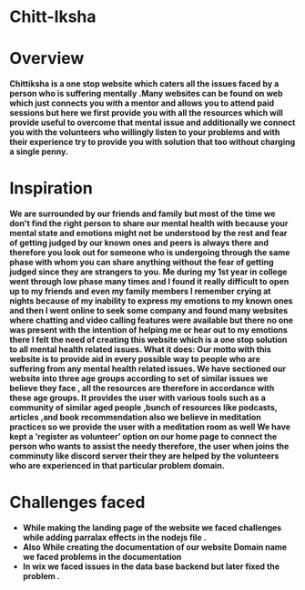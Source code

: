 # Chitt-Iksha
<strong><h1>Overview</h1>
 <p>Chittiksha is a one stop website which caters all the issues faced by a person who is suffering mentally .Many websites can be found on web which just connects you with a mentor and allows you to attend paid sessions but here we first provide you with all the resources which will provide useful to overcome that mental issue and additionally we connect you with the volunteers  who willingly listen to your problems and with their experience try to provide you with solution that too without charging a single penny.</p>
 <h1>Inspiration</h1>
 <p>We are surrounded by our friends and family but most of the time we don't find the right person to share our mental health with because your mental state and emotions might not be understood by the rest and fear of getting judged by our known ones  and peers is always there  and therefore you look out for someone who is undergoing through the  same phase with whom you can share anything without the fear of  getting  judged since they are strangers to you. Me  during my 1st year in college went  through low phase many times and I found it really difficult to open up to my friends and even my family members I remember crying at nights  because of my inability to express my emotions to my known ones  and then I went online to seek some company and found many  websites where chatting and video calling features were available but there  no one was present with the intention of helping me  or hear out to my emotions there I felt the need of creating this website which is a one stop solution to all mental health related issues.
What it does: Our motto with this website is to provide aid in every possible way to people who are suffering from any mental health related issues. We have sectioned our website into three age groups according to set of similar issues we believe they  face , all the resources are therefore in accordance with these age groups. It provides the user with various tools such as a community of similar aged people ,bunch of resources like podcasts, articles ,and book recommendation also we believe in meditation practices so we provide the user with a meditation room as well We have kept a ‘register as volunteer’  option  on our home page to connect  the person who wants to assist the needy therefore, the user when joins the comminuty like discord server their they are helped by the volunteers  who are experienced in that particular problem domain.</p>
 <h1>Challenges faced</h1>
 <ul>
  <li>While making the landing page of the website we faced challenges while adding parralax effects in the nodejs file . </li>
  <li>Also While creating the documentation of our website  Domain name we faced problems in the documentation </li>
  <li>In wix we faced issues in the data base backend but later fixed the problem .</li>
 </ul>
<!-- We have submitted a website link consisting of two interfaces :<br>
1-	Volunteer Interfaces<br>
 <ul>
  <li>User login /signup.<br></li>
  <li>Profile page.</li><br>
  <li>	Age wise division for volunteering.</li> <br>
  <li>	Different categories to volunteer community members.</li> <br>
  <li>	Data authentication verification.</li> <br>
<li>	Once data verified by moderator , volunteers receive discord links for respective domains via mail.</li><br>
  Though we risolved all the problems faced during our idea implementation successfully.
 
 2-Community User<br> -->
 
 
 



LANDING PAGE

![image](https://user-images.githubusercontent.com/104618576/190896975-9c8bb88c-a527-48d9-bc8e-c136c2700cee.png)


![image](https://user-images.githubusercontent.com/104618576/190897029-24a6bbd3-5a3f-4f5e-b576-9d958aa095a4.png)

HOME PAGE
![image](https://user-images.githubusercontent.com/104618576/190897051-ce8112da-6d5e-4688-ac83-568e3de40460.png)

![image](https://user-images.githubusercontent.com/104618576/190897119-e617e3cd-4a88-40fc-ab30-e17b2dc0f0ad.png)

OUR APPROACH PAGE

![image](https://user-images.githubusercontent.com/104618576/190897229-a787489c-e62f-4a3a-acf3-74cd5ae91cde.png)

MEDITATION ROOM PAGE

![image](https://user-images.githubusercontent.com/104618576/190897272-5c65675a-3ffd-4e2f-b4ae-238cf88aaf39.png)

BLOG PAGE 

![image](https://user-images.githubusercontent.com/104618576/190897311-2421f7b9-9154-47d9-a0c4-c0d4eb2131d5.png)


 RESOURCES PAGE
 
 ![image](https://user-images.githubusercontent.com/104618576/190897386-44b9b4bc-ff4e-4e38-9224-79215eb25bc0.png)


